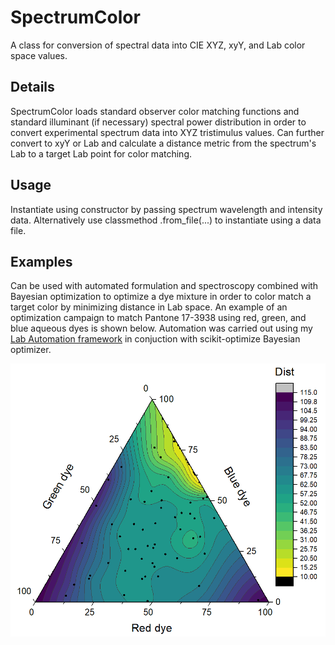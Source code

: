 # SpectrumColor
A class for conversion of spectral data into CIE XYZ, xyY, and Lab color space values.

## Details
SpectrumColor loads standard observer color matching functions and standard illuminant (if necessary) spectral power distribution in order to convert experimental spectrum data into XYZ tristimulus values. Can further convert to xyY or Lab and calculate a distance metric from the spectrum's Lab to a target Lab point for color matching.

## Usage
Instantiate using constructor by passing spectrum wavelength and intensity data. Alternatively use classmethod .from_file(...) to instantiate using a data file.

## Examples
Can be used with automated formulation and spectroscopy combined with Bayesian optimization to optimize a dye mixture in order to color match a target color by minimizing distance in Lab space. An example of an optimization campaign to match Pantone 17-3938 using red, green, and blue aqueous dyes is shown below. Automation was carried out using my [Lab Automation framework](https://github.com/JustinJKwok/Lab-Automation) in conjuction with scikit-optimize Bayesian optimizer.

![dye optimization](docs/dye_opt.PNG)
